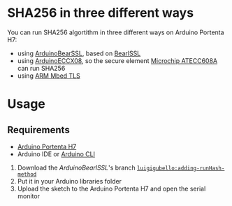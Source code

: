 # SHA256 in three different ways
You can run SHA256 algortithm in three different ways on Arduino Portenta H7: 
- using [ArduinoBearSSL](https://github.com/arduino-libraries/ArduinoBearSSL), based on [BearlSSL](https://bearssl.org/)
- using [ArduinoECCX08](https://github.com/arduino-libraries/ArduinoECCX08), so the secure element [Microchip ATECC608A](https://www.microchip.com/wwwproducts/en/ATECC608A) can run SHA256
- using [ARM Mbed TLS](https://github.com/ARMmbed/mbedtls)

# Usage

## Requirements
- [Arduino Portenta H7](https://store.arduino.cc/portenta-h7)
- Arduino IDE or [Arduino CLI](https://github.com/arduino/arduino-cli)

1. Download the *ArduinoBearlSSL*'s branch [`luigigubello:adding-runHash-method`](https://github.com/luigigubello/ArduinoBearSSL/tree/adding-runHash-method)
2. Put it in your Arduino libraries folder
3. Upload the sketch to the Arduino Portenta H7 and open the serial monitor
